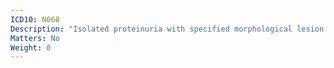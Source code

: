 ```yaml
---
ICD10: N068
Description: "Isolated proteinuria with specified morphological lesion: Other"
Matters: No
Weight: 0
---
```

